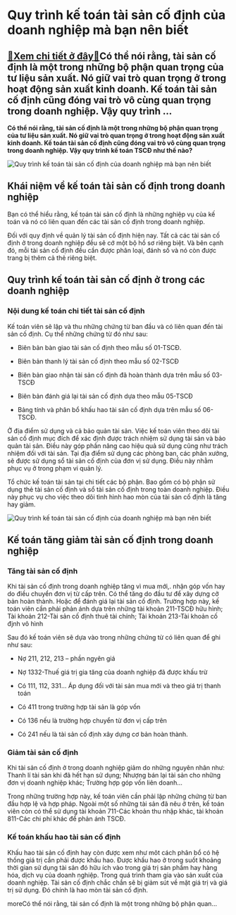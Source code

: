 Quy trình kế toán tài sản cố định của doanh nghiệp mà bạn nên biết
==================================================================

[:gift:Xem chi tiết ở đây:gift:](https://hddtvn.com/quy-trinh-ke-toan-tai-san-co-dinh-cua-doanh-nghiep-ma-ban-nen-biet/)Có thể nói rằng, tài sản cố định là một trong những bộ phận quan trọng của tư liệu sản xuất. Nó giữ vai trò quan trọng ở trong hoạt động sản xuất kinh doanh. Kế toán tài sản cố định cũng đóng vai trò vô cùng quan trọng trong doanh nghiệp. Vậy quy trình …
--------------------------------------------------------------------------------------------------------------------------------------------------------------------------------------------------------------------------------------------------------------

**Có thể nói rằng, tài sản cố định là một trong những bộ phận quan trọng của tư liệu sản xuất. Nó giữ vai trò quan trọng ở trong hoạt động sản xuất kinh doanh. Kế toán tài sản cố định cũng đóng vai trò vô cùng quan trọng trong doanh nghiệp. Vậy quy trình kế toán TSCĐ như thế nào?**


![Quy trình kế toán tài sản cố định của doanh nghiệp mà bạn nên biết](https://hddtvn.com/wp-content/uploads/2021/01/gewg.jpg)


Khái niệm về kế toán tài sản cố định trong doanh nghiệp
-------------------------------------------------------


Bạn có thể hiểu rằng, kế toán tài sản cố định là những nghiệp vụ của kế toán và nó có liên quan đến các tài sản cố định trong doanh nghiệp.


Đối với quy định về quản lý tài sản cố định hiện nay. Tất cả các tài sản cố định ở trong doanh nghiệp đều sẽ cớ một bộ hồ sơ riêng biệt. Và bên cạnh đó, mỗi tài sản cố định đều cần được phân loại, đánh số và nó còn được trang bị thêm cả thẻ riêng biệt.


Quy trình kế toán tài sản cố định ở trong các doanh nghiệp
----------------------------------------------------------


### Nội dung kế toán chi tiết tài sản cố định


Kế toán viên sẽ lập và thu những chứng từ ban đầu và có liên quan đến tài sản cố định. Cụ thể những chứng từ đó như sau:




* Biên bản bàn giao tài sản cố định theo mẫu số 01-TSCĐ.

* Biên bản thanh lý tài sản cố định theo mẫu số 02-TSCĐ

* Biên bản giao nhận tài sản cố định đã hoàn thành dựa trên mẫu số 03-TSCĐ

* Biên bản đánh giá lại tài sản cố định dựa theo mẫu 05-TSCĐ

* Bảng tính và phân bổ khấu hao tài sản cố định dựa trên mẫu số 06-TSCĐ.



Ở địa điểm sử dụng và cả bảo quản tài sản. Việc kế toán viên theo dõi tài sản cố định mục đích để xác định được trách nhiệm sử dụng tài sản và bảo quản tài sản. Điều này góp phần nâng cao hiệu quả sử dụng cũng như trách nhiệm đối với tài sản. Tại địa điểm sử dụng các phòng ban, các phân xưởng, sẽ được sử dụng sổ tài sản cố định của đơn vị sử dụng. Điều này nhằm phục vụ ở trong phạm vi quản lý.


Tổ chức kế toán tài sản tại chi tiết các bộ phận. Bao gồm có bộ phận sử dụng thẻ tài sản cố định và sổ tài sản cố định trong toàn doanh nghiệp. Điều này phục vụ cho việc theo dõi tình hình hao mòn của tài sản cố định là tăng hay giảm.


![Quy trình kế toán tài sản cố định của doanh nghiệp mà bạn nên biết](https://hddtvn.com/wp-content/uploads/2021/01/tai-san-co-dinh-khong-su-dung-co-duoc-trich-khau-hao_1605092541.png)


Kế toán tăng giảm tài sản cố định trong doanh nghiệp
----------------------------------------------------


### Tăng tài sản cố định


Khi tài sản cố định trong doanh nghiệp tăng vì mua mới,. nhận góp vốn hay do điều chuyển đơn vị từ cấp trên. Có thể tăng do đầu tư để xây dựng cở bản hoàn thành. Hoặc để đánh giá lại tài sản cố định. Trường hợp này, kế toán viên cần phải phản ánh dựa trên những tài khoản 211-TSCĐ hữu hình; Tài khoản 212-Tài sản cố định thuê tài chính; Tài khoản 213-Tài khoản cố đjnh vô hình


Sau đó kế toán viên sẽ dựa vào trong những chứng từ có liên quan để ghi như sau:




* Nợ 211, 212, 213 – phần ngyên giá

* Nợ 1332-Thuế giá trị gia tăng của doanh nghiệp đã được khấu trừ

* Có 111, 112, 331… Áp dụng đối với tài sản mua mới và theo giá trị thanh toán

* Có 411 trong trường hợp tài sản là góp vốn

* Có 136 nếu là trường hợp chuyển từ đơn vị cấp trên

* Có 241 nếu là tài sản cố định xây dựng cơ bản hoàn thành.



### Giảm tài sản cố định


Khi tài sản cố định ở trong doanh nghiệp giảm do những nguyên nhân như: Thanh lí tài sản khi đã hết hạn sử dụng; Nhượng bán lại tài sản cho những đơn vị doanh nghiệp khác; Trường hợp góp vốn liên doanh…


Trong những trường hợp này, kế toán viên cần phải lập những chứng từ ban đầu hợp lệ và hợp pháp. Ngoài một số những tài sản đã nêu ở trên, kế toán viên còn có thể sử dụng tài khoản 711-Các khoản thu nhập khác, tài khoản 811-Các chi phí khác để phản ánh TSCĐ.


### Kế toán khấu hao tài sản cố định


Khấu hao tài sản cố định hay còn được xem như môt cách phân bổ có hệ thống giá trị cần phải được khấu hao. Được khấu hao ở trong suốt khoảng thời gian sử dụng tài sản đó hữu ích vào trong giá trị sản phẩm hay hàng hóa, dịch vụ của doanh nghiệp. Trong quá trình tham gia vào sản xuất của doanh nghiệp. Tài sản cố định chắc chắn sẽ bị giảm sút về mặt giá trị và giá trị sử dụng. Đó chính là hao mòn tài sản cố định.


moreCó thể nói rằng, tài sản cố định là một trong những bộ phận quan…


